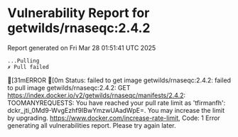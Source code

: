 # Vulnerability Report for getwilds/rnaseqc:2.4.2

Report generated on Fri Mar 28 01:51:41 UTC 2025

    ...Pulling
    ✗ Pull failed
[31mERROR  [0m Status: failed to get image getwilds/rnaseqc:2.4.2: failed to pull image getwilds/rnaseqc:2.4.2: GET https://index.docker.io/v2/getwilds/rnaseqc/manifests/2.4.2: TOOMANYREQUESTS: You have reached your pull rate limit as 'tfirmanfh': dckr_jti_0Md9-WvgEzhf9IBwYmzwUAadWpE=. You may increase the limit by upgrading. https://www.docker.com/increase-rate-limit, Code: 1 
Error generating all vulnerabilities report. Please try again later.
